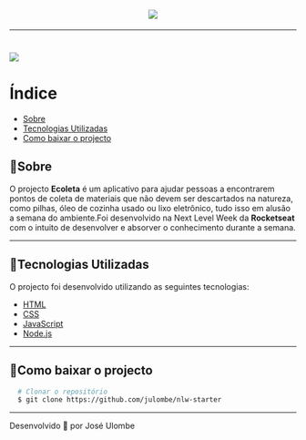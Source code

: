 <h1 align="center">
    <img src="https://ik.imagekit.io/jlzh3neixu/ecoleta_w_eXZA8BlLw.png">
</h1>

---

<h1>
    <img src="https://ik.imagekit.io/jlzh3neixu/20200609_175304_kcnafhnqu.gif">
</h1>

# Índice
  - [Sobre](#sobre)
  - [Tecnologias Utilizadas](#tecnologias-utilizadas)
  - [Como baixar o projecto](#como-baixar-o-projecto)


## 🎯Sobre

O projecto **Ecoleta** é um aplicativo para ajudar pessoas a encontrarem pontos de coleta de materiais que não devem ser descartados na natureza, como pilhas, óleo de cozinha usado ou lixo eletrônico, tudo isso em alusão a semana do ambiente.Foi desenvolvido na Next Level Week da **Rocketseat** com o intuito de desenvolver e absorver o conhecimento durante a semana.

---

## 🚀Tecnologias Utilizadas

O projecto foi desenvolvido utilizando as seguintes tecnologias:

- [HTML](https://www.learn-html.org/)
- [CSS](https://www.w3.org/Style/CSS/Overview.en.html)
- [JavaScript](http://www.ecma-international.org/ecma-262/6.0/)
- [Node.js](https://nodejs.org)

---
  
 ## 📁Como baixar o projecto
  ```bash
    # Clonar o repositório
    $ git clone https://github.com/julombe/nlw-starter

  ```
  ---
  Desenvolvido 💜 por José Ulombe


